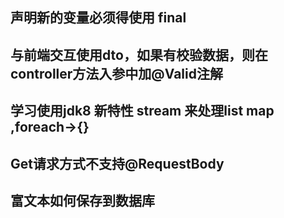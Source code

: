 ## 声明新的变量必须得使用 **final**

## 与前端交互使用dto，如果有校验数据，则在controller方法入参中加@Valid注解

## 学习使用jdk8 新特性 stream 来处理list map ,foreach->{}

## Get请求方式不支持@RequestBody

## 富文本如何保存到数据库
